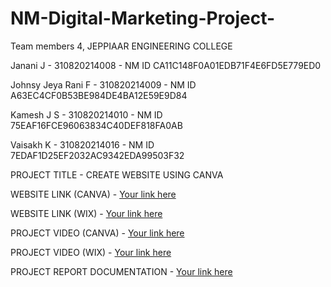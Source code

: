 # NM-Digital-Marketing-Project-

Team members 4, JEPPIAAR ENGINEERING COLLEGE

Janani J - 310820214008 - NM ID CA11C148F0A01EDB71F4E6FD5E779ED0

Johnsy Jeya Rani F - 310820214009 - NM ID A63EC4CF0B53BE984DE4BA12E59E9D84

Kamesh J S - 310820214010 - NM ID 75EAF16FCE96063834C40DEF818FA0AB

Vaisakh K - 310820214016 - NM ID 7EDAF1D25EF2032AC9342EDA99503F32

PROJECT TITLE - CREATE WEBSITE USING CANVA

WEBSITE LINK (CANVA) - [Your link here](https://unitrendzshopping.my.canva.site/)

WEBSITE LINK (WIX) - [Your link here](https://unitrendz.wixsite.com/unitrendz)

PROJECT VIDEO (CANVA) -  [Your link here](https://drive.google.com/file/d/1GuiQ3L-FsBQmaCik-qQAUqf5p9U5ZaAX/view?usp=drive_link)

PROJECT VIDEO (WIX) -  [Your link here](https://drive.google.com/file/d/1gzxNjUWh9xT0R8qh00IWPlMuIaenOZ4Q/view?usp=sharing)

PROJECT REPORT DOCUMENTATION - [Your link here](https://docs.google.com/document/d/1AWBUn6gYfeYqiig3kMNtYaMAf9fFF52t/edit?usp=sharing&ouid=111051625094855724993&rtpof=true&sd=true)
